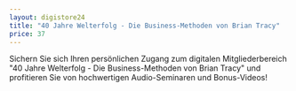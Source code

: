 ```yaml
---
layout: digistore24
title: "40 Jahre Welterfolg - Die Business-Methoden von Brian Tracy"
price: 37
---
```

<p>Sichern Sie sich Ihren pers&#xF6;nlichen Zugang zum&#xA0;digitalen Mitgliederbereich &quot;40 Jahre Welterfolg - Die Business-Methoden von Brian Tracy&quot; und profitieren Sie von hochwertigen Audio-Seminaren und Bonus-Videos!</p>
<p>&#xA0;</p>
<p>&#xA0;</p>